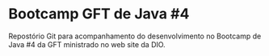 # Bootcamp GFT de Java #4
Repostório Git para acompanhamento do desenvolvimento no Bootcamp de Java #4 da GFT ministrado no web site da DIO. 
